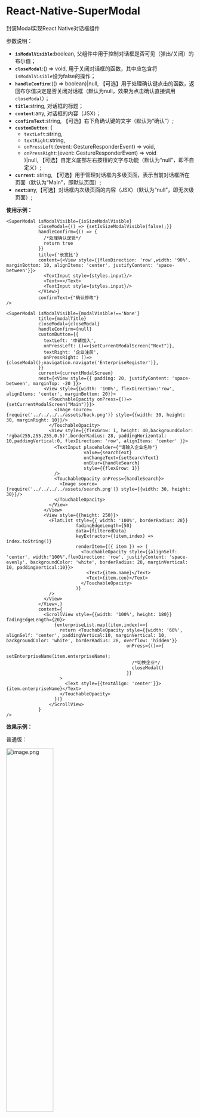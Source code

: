 # React-Native-SuperModal
封装Modal实现React Native对话框组件

参数说明：

- **`isModalVisible`**:boolean, 父组件中用于控制对话框是否可见（弹出/关闭）的布尔值；
- **`closeModal`**:() => void, 用于关闭对话框的函数，其中应包含将`isModalVisible`设为false的操作；
- **`handleConfirm`**:(() => boolean)|null, 【可选】用于处理确认键点击的函数，返回布尔值决定是否关闭对话框（默认为null，效果为点击确认直接调用`closeModal`）；
- **`title`**:string, 对话框的标题；
- **`content`**:any, 对话框的内容（JSX）；
- **`confirmText`**:string, 【可选】右下角确认键的文字（默认为“确认”）;
- **`customButton`**: {
    - `textLeft`:string,
    - `textRight`:string,
    - `onPressLeft`:(event: GestureResponderEvent) => void,
    - `onPressRight`:(event: GestureResponderEvent) => void  
    }|null, 【可选】自定义底部左右按钮的文字与功能（默认为“null”，即不自定义）;
- **`current`**: string, 【可选】用于管理对话框内多级页面，表示当前对话框所在页面（默认为“Main”，即默认页面）;
- **`next`**:any,【可选】对话框内次级页面的内容（JSX）（默认为“null”，即无次级页面）;

**使用示例：**

```tsx
<SuperModal isModalVisible={isSizeModalVisible}
            closeModal={() => {setIsSizeModalVisible(false);}}
            handleConfirm={() => {
              /*处理确认逻辑*/
              return true
            }}
            title={'长宽比'}
            content={<View style={{flexDirection: 'row',width: '90%', marginBottom: 10, alignItems: 'center', justifyContent: 'space-between'}}>
              <TextInput style={styles.input}/>
              <Text>×</Text>
              <TextInput style={styles.input}/>
            </View>}
            confirmText={"确认修改"}
/>
```
```TSX
<SuperModal isModalVisible={modalVisible!=='None'}
            title={modalTitle}
            closeModal={closeModal}
            handleConfirm={null}
            customButton={{
              textLeft: '申请加入',
              onPressLeft: ()=>{setCurrentModalScreen("Next")},
              textRight: '企业注册',
              onPressRight: ()=>{closeModal();navigation.navigate('EnterpriseRegister')},
            }}
            current={currentModalScreen}
            next={<View style={{ padding: 20, justifyContent: 'space-between', marginTop: -20 }}>
              <View style={{width: '100%', flexDirection:'row', alignItems: 'center', marginBottom: 20}}>
                <TouchableOpacity onPress={()=>{setCurrentModalScreen("Main")}}>
                  <Image source={require('../../../../assets/back.png')} style={{width: 30, height: 30, marginRight: 10}}/>
                </TouchableOpacity>
                <View style={{flexGrow: 1, height: 40,backgroundColor: 'rgba(255,255,255,0.5)',borderRadius: 28, paddingHorizontal: 10,paddingVertical:0, flexDirection: 'row', alignItems: 'center' }}>
                  <TextInput placeholder={"请输入企业名称"}
                             value={searchText}
                             onChangeText={setSearchText}
                             onBlur={handleSearch}
                             style={{flexGrow: 1}}
                  />
                  <TouchableOpacity onPress={handleSearch}>
                    <Image source={require('../../../../assets/search.png')} style={{width: 30, height: 30}}/>
                  </TouchableOpacity>
                </View>
              </View>
              <View style={{height: 250}}>
                <FlatList style={{ width: '100%', borderRadius: 28}}
                          fadingEdgeLength={50}
                          data={filteredData}
                          keyExtractor={(item,index) => index.toString()}
                          renderItem={({ item }) => (
                            <TouchableOpacity style={{alignSelf: 'center', width:"100%",flexDirection: 'row', justifyContent: 'space-evenly', backgroundColor: 'white', borderRadius: 28, marginVertical: 10, paddingVertical:10}}>
                              <Text>{item.name}</Text>
                              <Text>{item.ceo}</Text>
                            </TouchableOpacity>
                          )}
                />
              </View>
            </View>,}
            content={
              <ScrollView style={{width: '100%', height: 180}} fadingEdgeLength={20}>
                  {enterpriseList.map((item,index)=>{
                    return <TouchableOpacity style={{width: '60%', alignSelf: 'center', paddingVertical:10, marginVertical: 10, backgroundColor: 'white', borderRadius: 28, overflow: 'hidden'}}
                                             onPress={()=>{
                                               setEnterpriseName(item.enterpriseName);
                                               /*切换企业*/
                                               closeModal()
                                             }}
                    >
                      <Text style={{textAlign: 'center'}}>{item.enterpriseName}</Text>
                    </TouchableOpacity>
                  })}
                </ScrollView>
            }
/>
```

**效果示例：**

普通版：

<img src="https://github.com/Mortimer2003/React-Native-SuperModal/assets/98103203/74655c4e-92d5-4e8c-9e05-8f817b2d03c6" alt="image.png" width="50%" />

自定义按钮：

<img src="https://github.com/Mortimer2003/React-Native-SuperModal/assets/98103203/1b32de28-01d5-4a13-a9f2-6b24c6dac69b" alt="image.png" width="50%" />

次级页面：

<img src="https://github.com/Mortimer2003/React-Native-SuperModal/assets/98103203/974caf30-3496-4d43-98e0-cf4db587ff91" alt="image.png" width="50%" />

